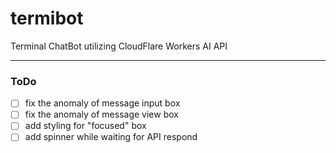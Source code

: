 # termibot

Terminal ChatBot utilizing CloudFlare Workers AI API

---

### ToDo

- [ ] fix the anomaly of message input box
- [ ] fix the anomaly of message view box
- [ ] add styling for "focused" box
- [ ] add spinner while waiting for API respond
